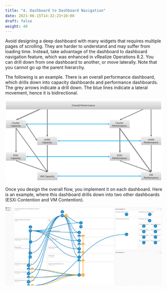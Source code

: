 ```yaml
---
title: "4. Dashboard to Dashboard Navigation"
date: 2021-06-15T14:32:23+10:00
draft: false
weight: 40
---
```


Avoid designing a deep dashboard with many widgets that requires multiple pages of scrolling. They are harder to understand and may suffer from loading time. Instead, take advantage of the dashboard to dashboard navigation feature, which was enhanced in vRealize Operations 8.2. You can drill down from one dashboard to another, or move laterally. Note that you cannot go up the parent hierarchy.

The following is an example. There is an overall performance dashboard, which drills down into capacity dashboards and performance dashboards. The grey arrows indicate a drill down. The blue lines indicate a lateral movement, hence it is bidirectional. 

![](3.1.4-fig-1.png)

Once you design the overall flow, you implement it on each dashboard. Here is an example, where this dashboard drills down into two other dashboards (ESXi Contention and VM Contention).

![](3.1.4-fig-2.png)
